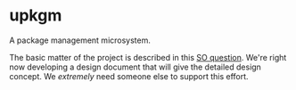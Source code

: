 # upkgm

A package management microsystem.

The basic matter of the project is described in this
[SO question](https://stackoverflow.com/questions/46874146/a-meta-build-solution-managing-multiple-projects).
We're right now developing a design document that will give the detailed design
concept. We _extremely_ need someone else to support this effort.
